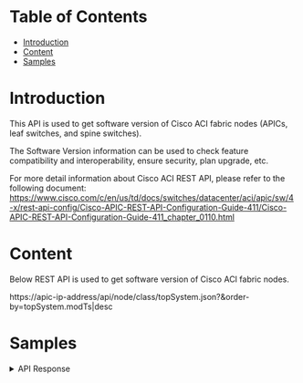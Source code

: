 # Table of Contents
- [Introduction](#introduction)
- [Content](#content)
- [Samples](#sample)

# Introduction <a name="introduction"></a>
This API is used to get software version of Cisco ACI fabric nodes (APICs, leaf switches, and spine switches).

The Software Version information can be used to check feature compatibility and interoperability, ensure security, plan upgrade, etc.

For more detail information about Cisco ACI REST API, please refer to the following document: https://www.cisco.com/c/en/us/td/docs/switches/datacenter/aci/apic/sw/4-x/rest-api-config/Cisco-APIC-REST-API-Configuration-Guide-411/Cisco-APIC-REST-API-Configuration-Guide-411_chapter_0110.html

# Content <a name="content"></a>
Below REST API is used to get software version of Cisco ACI fabric nodes. 


https://apic-ip-address/api/node/class/topSystem.json?&order-by=topSystem.modTs|desc

# Samples <a name="sample"></a>
<details><summary>API Response</summary>

```json
[
    {
        "topSystem": {
            "attributes": {
                "address": "10.0.32.64",
                "bootstrapState": "done",
                "controlPlaneMTU": "9000",
                "currentTime": "2024-06-03T20:05:57.498+00:00",
                "dn": "topology/pod-1/node-101/sys",
                "enforceSubnetCheck": "no",
                "etepAddr": "10.10.1.4",
                "fabricDomain": "ACI Fabric1",
                "fabricId": "1",
                "monPolDn": "uni/fabric/monfab-default",
                "name": "NBLEAF-1",
                "nodeType": "unspecified",
                "oobMgmtAddr": "192.168.48.136",
                "role": "leaf",
                "serial": "SAL2012MKCQ",
                "siteId": "1",
                "state": "in-service",
                "systemUpTime": "12:06:38:31.000",
                "tepPool": "10.0.0.0/16",
                "version": "n9000-14.1(2g)",
                "virtualMode": "no"
            }
        }
    },
    {
        "topSystem": {   

        }
    }
]
```
</details>
<br />